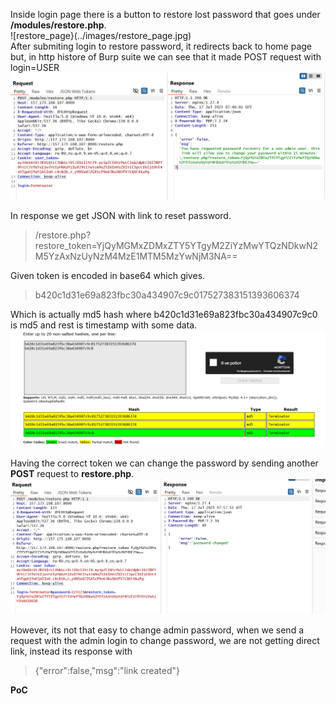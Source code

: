 Inside login page there is a button to restore lost password that goes under **/modules/restore.php**.  
![restore_page}(../images/restore_page.jpg)  
After submiting login to restore password, it redirects back to home page but, in http histore of Burp suite we can see that it made POST request with login=USER
![post](../images/post.png)  

In response we get JSON with link to reset password.  
>/restore.php?restore_token=YjQyMGMxZDMxZTY5YTgyM2ZiYzMwYTQzNDkwN2M5YzAxNzUyNzM4MzE1MTM5MzYwNjM3NA==

Given token is encoded in base64 which gives.  
> b420c1d31e69a823fbc30a434907c9c017527383151393606374

Which is actually md5 hash where b420c1d31e69a823fbc30a434907c9c0 is md5 and rest is timestamp with some data.
![crack](../images/crack.png)  

Having the correct token we can change the password by sending another **POST** request to **restore.php**. 
![pass](../images/pass.png)  

However, its not that easy to change admin password, when we send a request with the admin login to change password, we are not getting direct link, instead its response with  
> {"error":false,"msg":"link created"}

**PoC**
